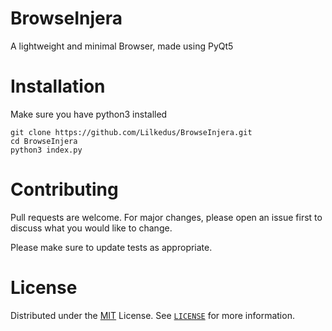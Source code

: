 # BrowseInjera
A lightweight and minimal Browser, made using PyQt5

# Installation
Make sure you have python3 installed
```
git clone https://github.com/Lilkedus/BrowseInjera.git
cd BrowseInjera
python3 index.py
```

# Contributing
Pull requests are welcome. For major changes, please open an issue first to discuss what you would like to change.

Please make sure to update tests as appropriate.

# License
Distributed under the [MIT](https://github.com/Lilkedus/["Here"]) License. See [`LICENSE`](https://github.com/Lilkedus/BrowseInjera/blob/master/LICENSE) for more information.
